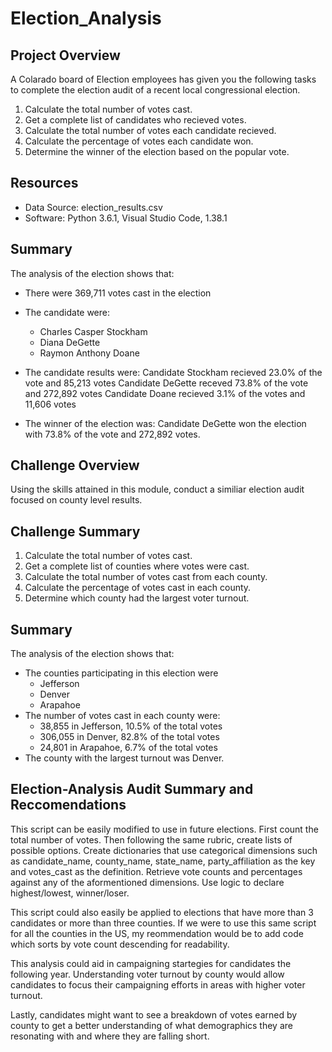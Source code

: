 # Election_Analysis
## Project Overview 
A Colarado board of Election employees has given you the following tasks to complete the election audit of a recent local congressional election. 
1. Calculate the total number of votes cast.
2. Get a complete list of candidates who recieved votes. 
3. Calculate the total number of votes each candidate recieved. 
4. Calculate the percentage of votes each candidate won.  
5. Determine the winner of the election based on the popular vote. 

## Resources
* Data Source: election_results.csv
* Software: Python 3.6.1, Visual Studio Code, 1.38.1

## Summary 
The analysis of the election shows that:
* There were 369,711 votes cast in the election
* The candidate were:
  * Charles Casper Stockham
  * Diana DeGette  
  * Raymon Anthony Doane 
* The candidate results were:
  Candidate Stockham recieved 23.0% of the vote and 85,213 votes
  Candidate DeGette receved 73.8% of the vote and 272,892 votes
  Candidate Doane recieved 3.1% of the votes and 11,606 votes 

* The winner of the election was: 
  Candidate DeGette won the election with 73.8% of the vote and 272,892 votes. 

## Challenge Overview 
Using the skills attained in this module, conduct a similiar election audit focused on county level results. 
## Challenge Summary 
1. Calculate the total number of votes cast.
2. Get a complete list of counties where votes were cast. 
3. Calculate the total number of votes cast from each county. 
4. Calculate the percentage of votes cast in each county.
5. Determine which county had the largest voter turnout. 

## Summary 
The analysis of the election shows that:
* The counties participating in this election were 
  * Jefferson
  * Denver
  * Arapahoe 
* The number of votes cast in each county were:
  * 38,855 in Jefferson, 10.5% of the total votes 
  * 306,055 in Denver, 82.8% of the total votes 
  * 24,801 in Arapahoe, 6.7% of the total votes 
* The county with the largest turnout was Denver.  

## Election-Analysis Audit Summary and Reccomendations 
This script can be easily modified to use in future elections. First count the total number of votes. Then following the same rubric, create lists of possible options. Create dictionaries that use categorical dimensions such as candidate_name, county_name, state_name, party_affiliation as the key and votes_cast as the definition. Retrieve vote counts and percentages against any of the aformentioned dimensions. Use logic to declare highest/lowest, winner/loser. 

This script could also easily be applied to elections that have more than 3 candidates or more than three counties. If we were to use this same script for all the counties in the US, my reommendation would be to add code which sorts by vote count descending for readability. 

This analysis could aid in campaigning startegies for candidates the following year. Understanding voter turnout by county would allow candidates to focus their campaigning efforts in areas with higher voter turnout. 

Lastly, candidates might want to see a breakdown of votes earned by county to get a better understanding of what demographics they are resonating with and where they are falling short. 
